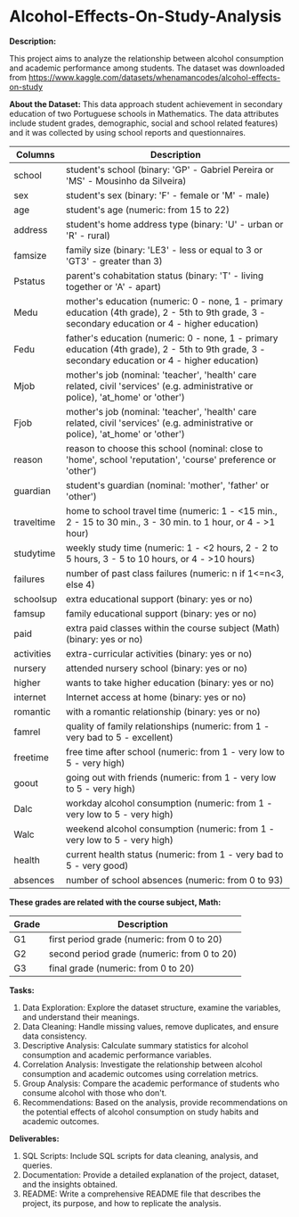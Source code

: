 # Alcohol-Effects-On-Study-Analysis

**Description:**

This project aims to analyze the relationship between alcohol consumption and academic performance among students. The dataset was downloaded from https://www.kaggle.com/datasets/whenamancodes/alcohol-effects-on-study

**About the Dataset:**
This data approach student achievement in secondary education of two Portuguese schools in Mathematics. The data attributes include student grades, demographic, social and school related features) and it was collected by using school reports and questionnaires. 

| Columns | Description |
| --- | --- |
| school | student's school (binary: 'GP' - Gabriel Pereira or 'MS' - Mousinho da Silveira) |
| sex | student's sex (binary: 'F' - female or 'M' - male) |
| age | student's age (numeric: from 15 to 22) |	
| address | student's home address type (binary: 'U' - urban or 'R' - rural) |	
| famsize | family size (binary: 'LE3' - less or equal to 3 or 'GT3' - greater than 3) |	
| Pstatus | parent's cohabitation status (binary: 'T' - living together or 'A' - apart) |	
| Medu | mother's education (numeric: 0 - none, 1 - primary education (4th grade), 2 - 5th to 9th grade, 3 - secondary education or 4 - higher education) |	
| Fedu | father's education (numeric: 0 - none, 1 - primary education (4th grade), 2 - 5th to 9th grade, 3 - secondary education or 4 - higher education) |
| Mjob | mother's job (nominal: 'teacher', 'health' care related, civil 'services' (e.g. administrative or police), 'at_home' or 'other') |	
| Fjob | mother's job (nominal: 'teacher', 'health' care related, civil 'services' (e.g. administrative or police), 'at_home' or 'other') |	
| reason | reason to choose this school (nominal: close to 'home', school 'reputation', 'course' preference or 'other') |		
| guardian | student's guardian (nominal: 'mother', 'father' or 'other') |			
| traveltime | home to school travel time (numeric: 1 - <15 min., 2 - 15 to 30 min., 3 - 30 min. to 1 hour, or 4 - >1 hour) |				
| studytime | weekly study time (numeric: 1 - <2 hours, 2 - 2 to 5 hours, 3 - 5 to 10 hours, or 4 - >10 hours) |		
| failures | number of past class failures (numeric: n if 1<=n<3, else 4) |	
| schoolsup | extra educational support (binary: yes or no) |		
| famsup | family educational support (binary: yes or no) |		
| paid | extra paid classes within the course subject (Math) (binary: yes or no) |	
| activities | extra-curricular activities (binary: yes or no) |	
| nursery | attended nursery school (binary: yes or no) |	
| higher | wants to take higher education (binary: yes or no) |		
| internet | Internet access at home (binary: yes or no) |	
| romantic | with a romantic relationship (binary: yes or no) |		
| famrel | quality of family relationships (numeric: from 1 - very bad to 5 - excellent) |		
| freetime | free time after school (numeric: from 1 - very low to 5 - very high) |	
| goout | going out with friends (numeric: from 1 - very low to 5 - very high) |		
| Dalc | workday alcohol consumption (numeric: from 1 - very low to 5 - very high) |	
| Walc | weekend alcohol consumption (numeric: from 1 - very low to 5 - very high) |		
| health | current health status (numeric: from 1 - very bad to 5 - very good) |		
| absences | number of school absences (numeric: from 0 to 93) |		

**These grades are related with the course subject, Math:**

| Grade | Description |
| --- | --- |
| G1 | first period grade (numeric: from 0 to 20) |
| G2 | second period grade (numeric: from 0 to 20) |
| G3 | final grade (numeric: from 0 to 20) |

**Tasks:**

1. Data Exploration: Explore the dataset structure, examine the variables, and understand their meanings.
2. Data Cleaning: Handle missing values, remove duplicates, and ensure data consistency.
3. Descriptive Analysis: Calculate summary statistics for alcohol consumption and academic performance variables.
4. Correlation Analysis: Investigate the relationship between alcohol consumption and academic outcomes using correlation metrics.
5. Group Analysis: Compare the academic performance of students who consume alcohol with those who don't.
6. Recommendations: Based on the analysis, provide recommendations on the potential effects of alcohol consumption on study habits and academic outcomes.

**Deliverables:**

1. SQL Scripts: Include SQL scripts for data cleaning, analysis, and queries.
2. Documentation: Provide a detailed explanation of the project, dataset, and the insights obtained.
3. README: Write a comprehensive README file that describes the project, its purpose, and how to replicate the analysis.
